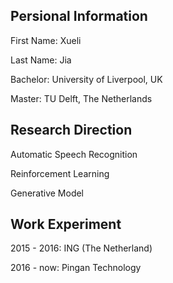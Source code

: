 ## Persional Information
First Name: Xueli

Last Name: Jia

Bachelor: University of Liverpool, UK

Master: TU Delft, The Netherlands

## Research Direction

Automatic Speech Recognition

Reinforcement Learning

Generative Model


## Work Experiment

2015 - 2016:  ING (The Netherland)

2016 - now:  Pingan Technology

